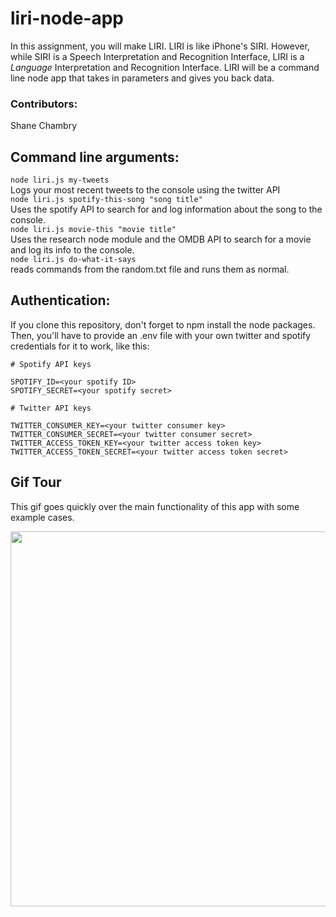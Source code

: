 # liri-node-app
In this assignment, you will make LIRI. LIRI is like iPhone's SIRI. However, while SIRI is a Speech Interpretation and Recognition Interface, LIRI is a _Language_ Interpretation and Recognition Interface. LIRI will be a command line node app that takes in parameters and gives you back data.

### Contributors:  
Shane Chambry

## Command line arguments:  
```node liri.js my-tweets```  
    Logs your most recent tweets to the console using the twitter API  
```node liri.js spotify-this-song "song title"```  
    Uses the spotify API to search for and log information about the song to the console.  
```node liri.js movie-this "movie title"```  
    Uses the research node module and the OMDB API to search for a movie and log its info to the console.  
```node liri.js do-what-it-says```  
    reads commands from the random.txt file and runs them as normal.  


## Authentication:
If you clone this repository, don't forget to npm install the node packages. Then, you'll have to provide an .env file with your own twitter and spotify credentials for it to work, like this:


```
# Spotify API keys

SPOTIFY_ID=<your spotify ID>
SPOTIFY_SECRET=<your spotify secret>

# Twitter API keys

TWITTER_CONSUMER_KEY=<your twitter consumer key>
TWITTER_CONSUMER_SECRET=<your twitter consumer secret>
TWITTER_ACCESS_TOKEN_KEY=<your twitter access token key>
TWITTER_ACCESS_TOKEN_SECRET=<your twitter access token secret>
```

## Gif Tour
This gif goes quickly over the main functionality of this app with some example cases.

<img src="https://i.imgur.com/WoTdvX9.gif" height="600"/>
